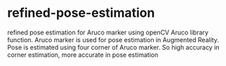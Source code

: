# refined-pose-estimation
refined pose estimation for Aruco marker using openCV Aruco library function. Aruco marker is used for pose estimation in Augmented Reality. Pose is estimated using four corner of Aruco marker. So high accuracy in corner estimation, more accurate in pose estimation
